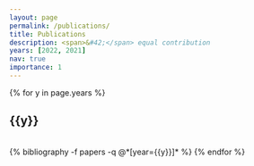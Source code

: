 ```yaml
---
layout: page
permalink: /publications/
title: Publications
description: <span>&#42;</span> equal contribution
years: [2022, 2021]
nav: true
importance: 1
---
```


<div class="publications">

{% for y in page.years %}
  <h2 class="year">{{y}}</h2>
  <br>
  {% bibliography -f papers -q @*[year={{y}}]* %}
{% endfor %}

</div>
